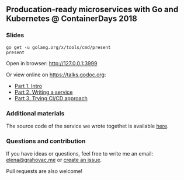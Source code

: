 ## Producation-ready microservices with Go and Kubernetes @ ContainerDays 2018

### Slides

```
go get -u golang.org/x/tools/cmd/present
present
```

Open in browser: http://127.0.0.1:3999

Or view online on https://talks.godoc.org:

- [Part 1. Intro](https://talks.godoc.org/github.com/k8s-community/container-days/01-intro.slide#1)
- [Part 2. Writing a service](https://talks.godoc.org/github.com/k8s-community/container-days/02-writing%20servies.slide#1)
- [Part 3. Trying CI/CD approach](https://talks.godoc.org/github.com/k8s-community/container-days/03-cicd-pipelines.slide#1)

### Additional materials

The source code of the service we wrote togethet is available [here](https://github.com/rumyantseva/cdays).

### Questions and contribution

If you have ideas or questions, feel free to write me an email: elena@grahovac.me or [create an issue](https://github.com/k8s-community/container-days/issues).

Pull requests are also welcome!
